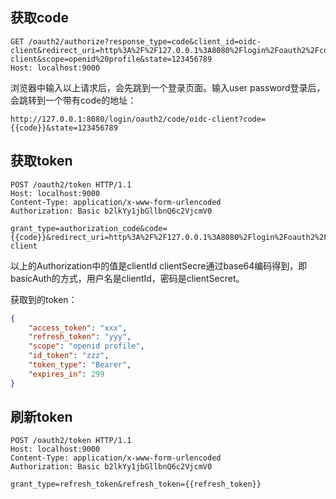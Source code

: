 ## 获取code

```http
GET /oauth2/authorize?response_type=code&client_id=oidc-client&redirect_uri=http%3A%2F%2F127.0.0.1%3A8080%2Flogin%2Foauth2%2Fcode%2Foidc-client&scope=openid%20profile&state=123456789
Host: localhost:9000
```

浏览器中输入以上请求后，会先跳到一个登录页面。输入user password登录后，会跳转到一个带有code的地址：

```shell
http://127.0.0.1:8080/login/oauth2/code/oidc-client?code={{code}}&state=123456789
```

## 获取token

```http
POST /oauth2/token HTTP/1.1
Host: localhost:9000
Content-Type: application/x-www-form-urlencoded
Authorization: Basic b2lkYy1jbGllbnQ6c2VjcmV0

grant_type=authorization_code&code={{code}}&redirect_uri=http%3A%2F%2F127.0.0.1%3A8080%2Flogin%2Foauth2%2Fcode%2Foidc-client
```

以上的Authorization中的值是clientId clientSecre通过base64编码得到，即basicAuth的方式，用户名是clientId，密码是clientSecret。

获取到的token：

```json
{
    "access_token": "xxx",
    "refresh_token": "yyy",
    "scope": "openid profile",
    "id_token": "zzz",
    "token_type": "Bearer",
    "expires_in": 299
}
```

## 刷新token

```http
POST /oauth2/token HTTP/1.1
Host: localhost:9000
Content-Type: application/x-www-form-urlencoded
Authorization: Basic b2lkYy1jbGllbnQ6c2VjcmV0

grant_type=refresh_token&refresh_token={{refresh_token}}
```

